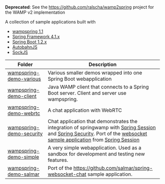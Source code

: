 **Deprecated**: See the https://github.com/ralscha/wamp2spring project for the WAMP v2 implementation


A collection of sample applications built with 

   * [wampspring 1.1](https://github.com/ralscha/wampspring/)
   * [Spring Framework 4.1.x](http://projects.spring.io/spring-framework/)
   * [Spring Boot 1.2.x](http://projects.spring.io/spring-boot/)
   * [AutobahnJS](http://autobahn.ws/js/reference_wampv1.html)
   * [SockJS](https://github.com/sockjs/sockjs-client)


| Folder                    | Description   | 
| ------------------------- |-------------- | 
| [wampspring-demo-various](https://github.com/ralscha/wampspring-demos/tree/master/wampspring-demo-various)   | Various smaller demos wrapped into one Spring Boot webapplication | 
| [wampspring-demo-client](https://github.com/ralscha/wampspring-demos/tree/master/wampspring-demo-client)    | Java WAMP client that connects to a Spring Boot server. Client and server use wampspring. |  |
| [wampspring-demo-webrtc](https://github.com/ralscha/wampspring-demos/tree/master/wampspring-demo-webrtc)    | A chat application with WebRTC |
| [wampspring-demo-security](https://github.com/ralscha/wampspring-demos/tree/master/wampspring-demo-security)  | Chat application that demonstrates the integration of springwamp with [Spring Session](http://projects.spring.io/spring-session/) and [Spring Security](http://projects.spring.io/spring-security/). Port of the [websocket sample application](https://github.com/spring-projects/spring-session/tree/master/samples/websocket) from [Spring Session](http://projects.spring.io/spring-session/) |
| [wampspring-demo-simple](https://github.com/ralscha/wampspring-demos/tree/master/wampspring-demo-simple)    | A very simple webapplication. Used as a sandbox for development and testing new features. | 
| [wampspring-demo-salmar](https://github.com/ralscha/wampspring-demos/tree/master/wampspring-demo-salmar)    | Port of the https://github.com/salmar/spring-websocket-chat sample application. | 

